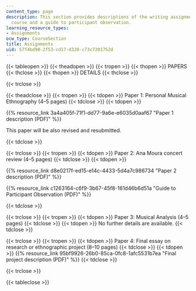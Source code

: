 ```yaml
---
content_type: page
description: This section provides descriptions of the writing assignments for the
  course and a guide to participant observation.
learning_resource_types:
- Assignments
ocw_type: CourseSection
title: Assignments
uid: 57f4bd90-2f53-cd17-d320-c73c7201752d
---
```


{{< tableopen >}}
{{< theadopen >}}
{{< tropen >}}
{{< thopen >}}
PAPERS
{{< thclose >}}
{{< thopen >}}
DETAILS
{{< thclose >}}

{{< trclose >}}

{{< theadclose >}}
{{< tropen >}}
{{< tdopen >}}
Paper 1: Personal Musical Ethnography (4–5 pages)
{{< tdclose >}}
{{< tdopen >}}


{{% resource_link 3a4a405f-71f1-dd77-9a6e-e6035d0aaf67 "Paper 1 description (PDF)" %}}

This paper will be also revised and resubmitted.


{{< tdclose >}}

{{< trclose >}}
{{< tropen >}}
{{< tdopen >}}
Paper 2: Ana Moura concert review (4–5 pages)
{{< tdclose >}}
{{< tdopen >}}


{{% resource_link d8e0217f-ed15-e14c-4433-5d4a7c986734 "Paper 2 description (PDF)" %}}

{{% resource_link c1263164-c6f9-3b67-45f8-161d46b6d51a "Guide to Participant Observation (PDF)" %}}


{{< tdclose >}}

{{< trclose >}}
{{< tropen >}}
{{< tdopen >}}
Paper 3: Musical Analysis (4–5 pages)
{{< tdclose >}}
{{< tdopen >}}
No further details are available.
{{< tdclose >}}

{{< trclose >}}
{{< tropen >}}
{{< tdopen >}}
Paper 4: Final essay on research or ethnographic project (8–10 pages)
{{< tdclose >}}
{{< tdopen >}}
{{% resource_link 95bf9926-26b0-85ca-0fc8-1afc5531b7ea "Final project description (PDF)" %}}
{{< tdclose >}}

{{< trclose >}}

{{< tableclose >}}